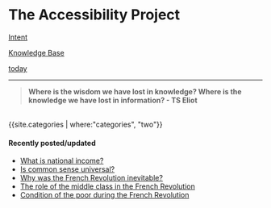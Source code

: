 
# The Accessibility Project


[Intent](./intent.md)

[Knowledge Base](./knowledgebase/knowledgeBase.md)

[today](./knowledgebase/today.html)

<hr>

> **Where is the wisdom we have lost in knowledge? Where is the knowledge we have lost in information? - TS Eliot**
<br>
{{site.categories | where:"categories", "two"}}
<br>

#### Recently posted/updated

- [What is national income?](./knowledgebase/kbEconomics/nationalIncome.md)
- [Is common sense universal?](./knowledgebase/kbSociety/commonsense.md)
- [Why was the French Revolution inevitable?](./knowledgebase/kbHistory/causesFrenchRevolution.md)
- [The role of the middle class in the French Revolution](./knowledgebase/kbHistory/roleOfMiddleClassInFrenchRevolution.md)
- [Condition of the poor during the French Revolution](./knowledgebase/kbHistory/conditionOfThePoorDuringFrenchRevolution.md)

